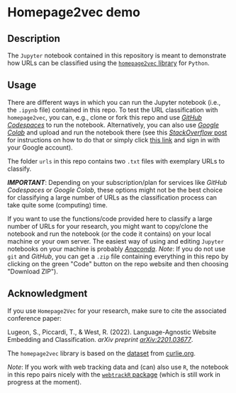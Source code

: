 # Homepage2vec demo

## Description

The `Jupyter` notebook contained in this repository is meant to demonstrate how URLs can be classified using the [`homepage2vec` library](https://github.com/epfl-dlab/homepage2vec) for `Python`.

## Usage

There are different ways in which you can run the Jupyter notebook (i.e., the `.ipynb` file) contained in this repo. To test the URL classification with `homepage2vec`, you can, e.g., clone or fork this repo and use [*GitHub Codespaces*](https://github.com/features/codespaces) to run the notebook. Alternatively, you can also use [*Google Colab*](https://colab.research.google.com/) and upload and run the notebook there (see this [*StackOverflow* post](https://stackoverflow.com/questions/48961866/how-to-run-a-downloaded-jupyter-notebook-on-google-colaboratory) for instructions on how to do that or simply click [this link](https://colab.research.google.com/github/jobreu/homepage2vec-demo/blob/main/homepage2vec.ipynb) and sign in with your Google account).

The folder `urls` in this repo contains two `.txt` files with exemplary URLs to classify.

***IMPORTANT***: Depending on your subscription/plan for services like *GitHub Codespaces* or *Google Colab*, these options might not be the best choice for classifying a large number of URLs as the classification process can take quite some (computing) time.

If you want to use the functions/code provided here to classify a large number of URLs for your research, you might want to copy/clone the notebook and run the notebook (or the code it contains) on your local machine or your own server. The easiest way of using and editing `Jupyter` notebooks on your machine is probably [*Anaconda*](https://www.anaconda.com/). *Note*: If you do not use `git` and *GitHub*, you can get a `.zip` file containing everything in this repo by clicking on the green "Code" button on the repo website and then choosing "Download ZIP").

## Acknowledgment

If you use `Homepage2Vec` for your research, make sure to cite the associated conference paper:

Lugeon, S., Piccardi, T., & West, R. (2022). Language-Agnostic Website Embedding and Classification. *arXiv preprint [arXiv:2201.03677](https://arxiv.org/pdf/2201.03677.pdf)*.

The `homepage2vec` library is based on the [dataset](https://figshare.com/articles/dataset/Curlie_Dataset_-_Language-agnostic_Website_Embedding_and_Classification/19406693) from [curlie.org](https://curlie.org/).

*Note*: If you work with web tracking data and (can) also use `R`, the notebook in this repo pairs nicely with the [`webtrackR` package](https://github.com/schochastics/webtrackR) (which is still work in progress at the moment).
